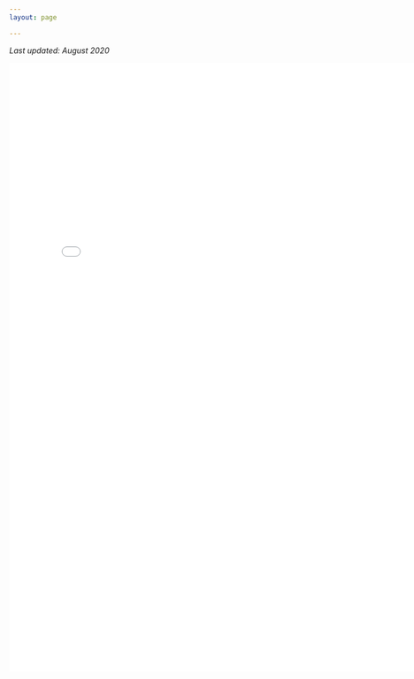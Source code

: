 ```yaml
---
layout: page

---
```


*Last updated: August 2020*

<center>
<embed src="{{site.github_url}}/assets/BowdenJames_Resume_08.20.pdf#toolbar=0&navpanes=0&scrollbar=0&statusbar=0" width="790 px" height="1100px" />
</center>
